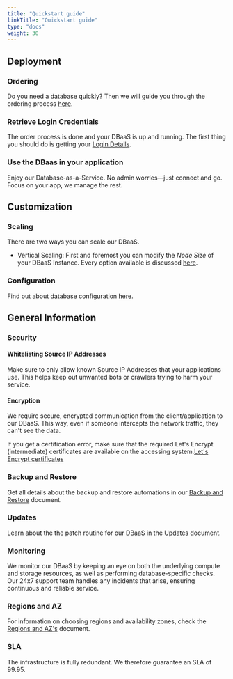 ```yaml
---
title: "Quickstart guide"
linkTitle: "Quickstart guide"
type: "docs"
weight: 30
---
```


## Deployment

### Ordering

Do you need a database quickly? Then we will guide you through the ordering process [here](../../tutorials/ordering/).

### Retrieve Login Credentials

The order process is done and your DBaaS is up and running. The first thing you should do is getting your [Login Details](../../tutorials/retrieve_login_credentials/).

### Use the DBaas in your application

Enjoy our Database-as-a-Service. No admin worries—just connect and go. Focus on your app, we manage the rest.

## Customization

### Scaling

There are two ways you can scale our DBaaS.

- Vertical Scaling: First and foremost you can modify the *Node Size* of your DBaaS Instance. Every option available is discussed [here](../../documentation/nodesize/).

<!---
- Horizonal Scaling: Second you can add [Read-Replicas](../../documentation/read_replicas/) to your DBaaS. If your application is capable to distribute read/write operations this feature can highly improve overall system responsiveness.
-->

### Configuration

Find out about database configuration [here](../../documentation/configuration/).

## General Information

### Security

#### Whitelisting Source IP Addresses

Make sure to only allow known Source IP Addresses that your applications use. This helps keep out unwanted bots or crawlers trying to harm your service.

#### Encryption

We require secure, encrypted communication from the client/application to our DBaaS. This way, even if someone intercepts the network traffic, they can't see the data.

If you get a certification error, make sure that the required Let's Encrypt (intermediate) certificates are available on the accessing system.[Let's Encrypt certificates](https://letsencrypt.org/certificates/)

### Backup and Restore

Get all details about the backup and restore automations in our [Backup and Restore](../../documentation/backup/) document.

### Updates

Learn about the the patch routine for our DBaaS in the [Updates](../../documentation/update/) document.

### Monitoring

We monitor our DBaaS by keeping an eye on both the underlying compute and storage resources, as well as performing database-specific checks. Our 24x7 support team handles any incidents that arise, ensuring continuous and reliable service.

### Regions and AZ

For information on choosing regions and availability zones, check the [Regions and AZ's](../../../general/plusserver-region-az/) document.

### SLA

The infrastructure is fully redundant. We therefore guarantee an SLA of 99.95.
